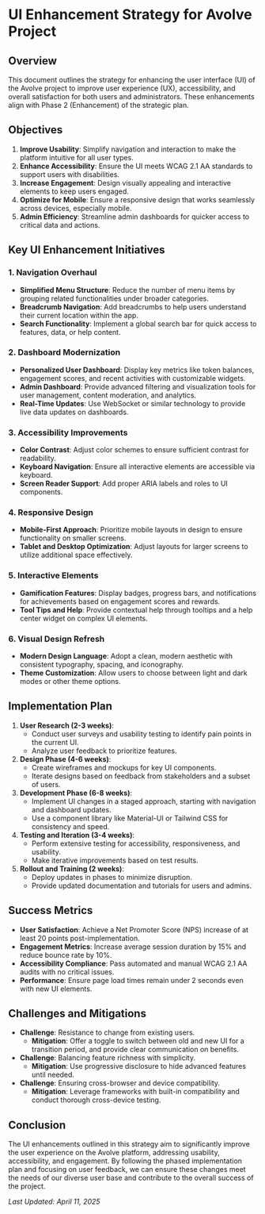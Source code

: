 # UI Enhancement Strategy for Avolve Project

## Overview
This document outlines the strategy for enhancing the user interface (UI) of the Avolve project to improve user experience (UX), accessibility, and overall satisfaction for both users and administrators. These enhancements align with Phase 2 (Enhancement) of the strategic plan.

## Objectives
1. **Improve Usability**: Simplify navigation and interaction to make the platform intuitive for all user types.
2. **Enhance Accessibility**: Ensure the UI meets WCAG 2.1 AA standards to support users with disabilities.
3. **Increase Engagement**: Design visually appealing and interactive elements to keep users engaged.
4. **Optimize for Mobile**: Ensure a responsive design that works seamlessly across devices, especially mobile.
5. **Admin Efficiency**: Streamline admin dashboards for quicker access to critical data and actions.

## Key UI Enhancement Initiatives

### 1. Navigation Overhaul
- **Simplified Menu Structure**: Reduce the number of menu items by grouping related functionalities under broader categories.
- **Breadcrumb Navigation**: Add breadcrumbs to help users understand their current location within the app.
- **Search Functionality**: Implement a global search bar for quick access to features, data, or help content.

### 2. Dashboard Modernization
- **Personalized User Dashboard**: Display key metrics like token balances, engagement scores, and recent activities with customizable widgets.
- **Admin Dashboard**: Provide advanced filtering and visualization tools for user management, content moderation, and analytics.
- **Real-Time Updates**: Use WebSocket or similar technology to provide live data updates on dashboards.

### 3. Accessibility Improvements
- **Color Contrast**: Adjust color schemes to ensure sufficient contrast for readability.
- **Keyboard Navigation**: Ensure all interactive elements are accessible via keyboard.
- **Screen Reader Support**: Add proper ARIA labels and roles to UI components.

### 4. Responsive Design
- **Mobile-First Approach**: Prioritize mobile layouts in design to ensure functionality on smaller screens.
- **Tablet and Desktop Optimization**: Adjust layouts for larger screens to utilize additional space effectively.

### 5. Interactive Elements
- **Gamification Features**: Display badges, progress bars, and notifications for achievements based on engagement scores and rewards.
- **Tool Tips and Help**: Provide contextual help through tooltips and a help center widget on complex UI elements.

### 6. Visual Design Refresh
- **Modern Design Language**: Adopt a clean, modern aesthetic with consistent typography, spacing, and iconography.
- **Theme Customization**: Allow users to choose between light and dark modes or other theme options.

## Implementation Plan
1. **User Research (2-3 weeks)**:
   - Conduct user surveys and usability testing to identify pain points in the current UI.
   - Analyze user feedback to prioritize features.
2. **Design Phase (4-6 weeks)**:
   - Create wireframes and mockups for key UI components.
   - Iterate designs based on feedback from stakeholders and a subset of users.
3. **Development Phase (6-8 weeks)**:
   - Implement UI changes in a staged approach, starting with navigation and dashboard updates.
   - Use a component library like Material-UI or Tailwind CSS for consistency and speed.
4. **Testing and Iteration (3-4 weeks)**:
   - Perform extensive testing for accessibility, responsiveness, and usability.
   - Make iterative improvements based on test results.
5. **Rollout and Training (2 weeks)**:
   - Deploy updates in phases to minimize disruption.
   - Provide updated documentation and tutorials for users and admins.

## Success Metrics
- **User Satisfaction**: Achieve a Net Promoter Score (NPS) increase of at least 20 points post-implementation.
- **Engagement Metrics**: Increase average session duration by 15% and reduce bounce rate by 10%.
- **Accessibility Compliance**: Pass automated and manual WCAG 2.1 AA audits with no critical issues.
- **Performance**: Ensure page load times remain under 2 seconds even with new UI elements.

## Challenges and Mitigations
- **Challenge**: Resistance to change from existing users.
  - **Mitigation**: Offer a toggle to switch between old and new UI for a transition period, and provide clear communication on benefits.
- **Challenge**: Balancing feature richness with simplicity.
  - **Mitigation**: Use progressive disclosure to hide advanced features until needed.
- **Challenge**: Ensuring cross-browser and device compatibility.
  - **Mitigation**: Leverage frameworks with built-in compatibility and conduct thorough cross-device testing.

## Conclusion
The UI enhancements outlined in this strategy aim to significantly improve the user experience on the Avolve platform, addressing usability, accessibility, and engagement. By following the phased implementation plan and focusing on user feedback, we can ensure these changes meet the needs of our diverse user base and contribute to the overall success of the project.

*Last Updated: April 11, 2025*
